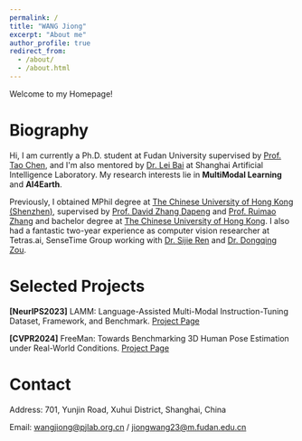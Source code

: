 ```yaml
---
permalink: /
title: "WANG Jiong"
excerpt: "About me"
author_profile: true
redirect_from: 
  - /about/
  - /about.html
---
```

<!-- 
This is the front page of a website that is powered by the [academicpages template](https://github.com/academicpages/academicpages.github.io) and hosted on GitHub pages. [GitHub pages](https://pages.github.com) is a free service in which websites are built and hosted from code and data stored in a GitHub repository, automatically updating when a new commit is made to the respository. This template was forked from the [Minimal Mistakes Jekyll Theme](https://mmistakes.github.io/minimal-mistakes/) created by Michael Rose, and then extended to support the kinds of content that academics have: publications, talks, teaching, a portfolio, blog posts, and a dynamically-generated CV. You can fork [this repository](https://github.com/academicpages/academicpages.github.io) right now, modify the configuration and markdown files, add your own PDFs and other content, and have your own site for free, with no ads! An older version of this template powers my own personal website at [stuartgeiger.com](http://stuartgeiger.com), which uses [this Github repository](https://github.com/staeiou/staeiou.github.io). -->
Welcome to my Homepage!

Biography
======
Hi, I am currently a Ph.D. student at Fudan University supervised by [Prof. Tao Chen](https://eetchen.github.io/), and I'm also mentored by [Dr. Lei Bai](http://leibai.site/) at Shanghai Artificial Intelligence Laboratory. My research interests lie in **MultiModal Learning** and **AI4Earth**.

Previously, I obtained MPhil degree at [The Chinese University of Hong Kong (Shenzhen)](https://www.cuhk.edu.cn), supervised by [Prof. David Zhang Dapeng](https://www4.comp.polyu.edu.hk/~csdzhang/) and [Prof. Ruimao Zhang](http://www.zhangruimao.site/) and bachelor degree at [The Chinese University of Hong Kong](https://www.cuhk.edu.hk). 
I also had a fantastic two-year experience as computer vision researcher at Tetras.ai, SenseTime Group working with [Dr. Sijie Ren](http://www.jimmyren.com/) and [Dr. Dongqing Zou](https://scholar.google.com/citations?user=K1-PFhYAAAAJ&hl=zh-CN). 

Selected Projects
======
**[NeurIPS2023]** LAMM: Language-Assisted Multi-Modal Instruction-Tuning Dataset, Framework, and Benchmark. 
[Project Page](https://openlamm.github.io)

**[CVPR2024]** FreeMan: Towards Benchmarking 3D Human Pose Estimation under Real-World Conditions. 
[Project Page](https://wangjiongw.github.io/freeman/)

Contact
=======
Address: 701, Yunjin Road, Xuhui District, Shanghai, China

Email: wangjiong@pjlab.org.cn / jiongwang23@m.fudan.edu.cn
